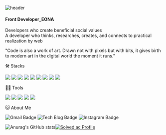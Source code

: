 ![header](https://capsule-render.vercel.app/api?text=Hello&color=gradient&animation=fadeIn&fontColor=d6ace6)


#### Front Developer_EONA

Developers who create beneficial social values  
A developer who thinks, researches, creates, and connects to practical realization by web

"Code is also a work of art. 
  Drawn not with pixels but with bits, 
    it gives birth to modern art in the digital world the moment it runs."

🛠️ Stacks

<img src="https://img.shields.io/badge/JavaScript-F7DF1E?style=flat-square&logo=JavaScript&logoColor=white"/> <img src="https://img.shields.io/badge/Vue.js-4FC08D?style=flat-square&logo=Vue.js&logoColor=white"/> <img src="https://img.shields.io/badge/React-20232A?style=flat-square&logo=react&logoColor=61DAFB"/> <img src="https://img.shields.io/badge/HTML-239120?style=flat-square&logo=html5&logoColor=white"/> <img src="https://img.shields.io/badge/CSS-239120?&style=flat-square&logo=css3&logoColor=white"/> <img src="https://img.shields.io/badge/TypeScript-007ACC?style=flat-square&logo=typescript&logoColor=white"/> <img src="https://img.shields.io/badge/HTML5-E34F26?style=flat-square&logo=html5&logoColor=white"/> <img src="https://img.shields.io/badge/Sass-CC6699?style=flat-square&logo=sass&logoColor=white"/> <img src="https://img.shields.io/badge/Tailwind_CSS-38B2AC?style=flat-square&logo=tailwind-css&logoColor=white"/>

💪🏼 Tools

<img src="https://img.shields.io/badge/Visual Studio Code-007ACC?style=flat-square&logo=Visual Studio Code&logoColor=white"/> <img src="https://img.shields.io/badge/GitHub-181717?style=flat-square&logo=GitHub&logoColor=white"/> <img src="https://img.shields.io/badge/Vim-019733?style=flat-square&logo=Vim&logoColor=white"/> <img src="https://img.shields.io/badge/Visual_Studio-5C2D91?style=flat-square&logo=visual%20studio&logoColor=white"/> <img src="https://img.shields.io/badge/GIT-E44C30?style=flat-square&logo=git&logoColor=white"/>

🐱 About Me

![Gmail Badge](https://img.shields.io/badge/Gmail-d14836?style=flat-square&logo=Gmail&logoColor=white&link=mailto:eonhwa97@gmail.com)
![Tech Blog Badge](http://img.shields.io/badge/-Tech%20blog-navy?style=flat-square&logo=Tistory&link=https://eonhwa-theme.tistory.com/)
![Instagram Badge](https://img.shields.io/badge/Instagram-E4405F?style=flat-square&logo=instagram&logoColor=white)

![Anurag's GitHub stats](https://github-readme-stats.vercel.app/api?username=eonhwakim&show_icons=true&theme=radical)[![Solved.ac Profile](http://mazassumnida.wtf/api/v2/generate_badge?boj=eona)](https://solved.ac/eona/)
